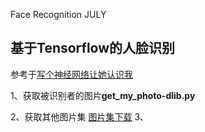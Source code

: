 Face Recognition JULY

## 基于Tensorflow的人脸识别

参考于[写个神经网络让她认识我](http://tumumu.cn/2017/05/02/deep-learning-face/)

1、获取被识别者的图片**get_my_photo-dlib.py**

2、获取其他图片集
[图片集下载](http://vis-www.cs.umass.edu/lfw/lfw.tgz)
3、